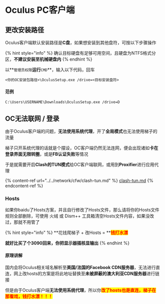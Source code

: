 # Oculus PC客户端

## 更改安装路径

Oculus客户端默认安装路径是**C盘**，如果想安装到其他盘符，可按以下步骤操作

{% hint style="info" %}
确认目标硬盘有足够可用空间，且硬盘为NTFS格式分区，**不建议安装至机械硬盘内**
{% endhint %}

以**`管理员权限`**运行**`CMD`**，输入以下代码，回车

```
<你的OC安装包路径>\OculusSetup.exe /drive=<目标安装盘符>
```

#### 范例

```
C:\Users\USERNAME\Downloads\OculusSetup.exe /drive=D
```

## OC无法联网 / 登录

由于Oculus客户端的问题，**无法使用系统代理**，开了**全局模式**也无法使用梯子的流量

梯子只开系统代理的话就是个摆设，OC客户端仍然无法连网，便会出现诸如**卡在登录界面无限转圈**，或是**FB认证失败**等情况

于是就需要开启**Clash的TUN模式**给OC客户端联网，或用到**Proxifier**进行应用代理

{% content-ref url="../../network/cfw/clash-tun.md" %}
[clash-tun.md](../../network/cfw/clash-tun.md)
{% endcontent-ref %}

### Hosts

如果你baidu了Hosts方案，并且自行修改了Hosts文件，那么请将你的Hosts文件规则全部删除，可使用 火绒 或 Dism++ 工具箱清空Hosts文件内容，如果没改过，那就不用管了

{% hint style="info" %}
**花钱爬梯子 + 改Hosts = **<mark style="color:red;">**钱打水漂**</mark>

**就好比买了个3090回来，你把显示器插核显输出**
{% endhint %}

#### 原理讲解

国内会将Oculus相关域名解析至**美国/法国的Facebook CDN服务器**，无法进行直连，网上改hosts的方案是将此地址替换至**未被屏蔽的澳大利亚CDN服务器**进行链接

但是由于Oculus客户端**无法使用系统代理**，所以你<mark style="color:red;">**改了hosts也是直连，梯子在那看戏，钱打水漂！！！**</mark>
